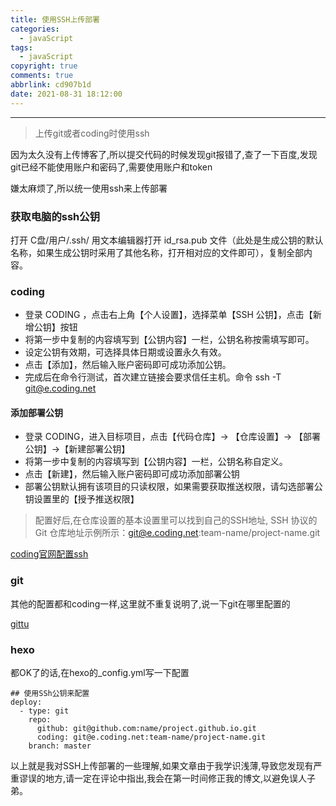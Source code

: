 ```yaml
---
title: 使用SSH上传部署
categories:
  - javaScript
tags:
  - javaScript
copyright: true
comments: true
abbrlink: cd907b1d
date: 2021-08-31 18:12:00
---
```


<hr style='filter:progid:DXImageTransform.Microsoft.Glow(color=#FF0000,strength=10)' color='#FF0000' size='1' />

> 上传git或者coding时使用ssh

<!--more-->

因为太久没有上传博客了,所以提交代码的时候发现git报错了,查了一下百度,发现git已经不能使用账户和密码了,需要使用账户和token

嫌太麻烦了,所以统一使用ssh来上传部署

### 获取电脑的ssh公钥

打开 C盘/用户/.ssh/ 用文本编辑器打开 id_rsa.pub 文件（此处是生成公钥的默认名称，如果生成公钥时采用了其他名称，打开相对应的文件即可），复制全部内容。

### coding

* 登录 CODING ，点击右上角【个人设置】，选择菜单【SSH 公钥】，点击【新增公钥】按钮
* 将第一步中复制的内容填写到【公钥内容】一栏，公钥名称按需填写即可。
* 设定公钥有效期，可选择具体日期或设置永久有效。
* 点击【添加】，然后输入账户密码即可成功添加公钥。
* 完成后在命令行测试，首次建立链接会要求信任主机。命令 ssh -T git@e.coding.net

#### 添加部署公钥

* 登录 CODING，进入目标项目，点击【代码仓库】-> 【仓库设置】-> 【部署公钥】->【新建部署公钥】
* 将第一步中复制的内容填写到【公钥内容】一栏，公钥名称自定义。
* 点击【新建】，然后输入账户密码即可成功添加部署公钥
* 部署公钥默认拥有该项目的只读权限，如果需要获取推送权限，请勾选部署公钥设置里的【授予推送权限】

> 配置好后,在仓库设置的基本设置里可以找到自己的SSH地址, SSH 协议的 Git 仓库地址示例所示：git@e.coding.net:team-name/project-name.git

[coding官网配置ssh](https://help.coding.net/docs/project-settings/ssh.html)

### git

其他的配置都和coding一样,这里就不重复说明了,说一下git在哪里配置的

[gittu](https://img-blog.csdnimg.cn/20201223152106902.png?x-oss-process=image/watermark,type_ZmFuZ3poZW5naGVpdGk,shadow_10,text_aHR0cHM6Ly9ibG9nLmNzZG4ubmV0L3NpbGVuY2VfcGlub3Q=,size_16,color_FFFFFF,t_70#pic_center#pic_center)

### hexo

都OK了的话,在hexo的_config.yml写一下配置

```
## 使用SSh公钥来配置
deploy:
  - type: git
    repo: 
      github: git@github.com:name/project.github.io.git
      coding: git@e.coding.net:team-name/project-name.git
    branch: master
```

以上就是我对SSH上传部署的一些理解,如果文章由于我学识浅薄,导致您发现有严重谬误的地方,请一定在评论中指出,我会在第一时间修正我的博文,以避免误人子弟。